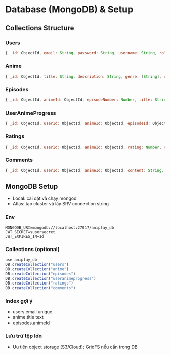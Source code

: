 # Database (MongoDB) & Setup

## Collections Structure

### Users
```javascript
{ _id: ObjectId, email: String, password: String, username: String, role: String, createdAt: Date, updatedAt: Date }
```

### Anime
```javascript
{ _id: ObjectId, title: String, description: String, genre: [String], releaseDate: Date, status: String, rating: Number, posterUrl: String, trailerUrl: String, episodes: [ObjectId], createdAt: Date, updatedAt: Date }
```

### Episodes
```javascript
{ _id: ObjectId, animeId: ObjectId, episodeNumber: Number, title: String, description: String, videoUrl: String, duration: Number, releaseDate: Date, createdAt: Date, updatedAt: Date }
```

### UserAnimeProgress
```javascript
{ _id: ObjectId, userId: ObjectId, animeId: ObjectId, episodeId: ObjectId, watchedAt: Date, progressPercentage: Number, createdAt: Date, updatedAt: Date }
```

### Ratings
```javascript
{ _id: ObjectId, userId: ObjectId, animeId: ObjectId, rating: Number, createdAt: Date, updatedAt: Date }
```

### Comments
```javascript
{ _id: ObjectId, userId: ObjectId, animeId: ObjectId, content: String, createdAt: Date, updatedAt: Date }
```

## MongoDB Setup
- Local: cài đặt và chạy mongod
- Atlas: tạo cluster và lấy SRV connection string

### Env
```env
MONGODB_URI=mongodb://localhost:27017/aniplay_db
JWT_SECRET=supersecret
JWT_EXPIRES_IN=1d
```

### Collections (optional)
```javascript
use aniplay_db
DB.createCollection("users")
DB.createCollection("anime")
DB.createCollection("episodes")
DB.createCollection("useranimeprogress")
DB.createCollection("ratings")
DB.createCollection("comments")
```

### Index gợi ý
- users.email unique
- anime.title text
- episodes.animeId

### Lưu trữ tệp lớn
- Ưu tiên object storage (S3/Cloud); GridFS nếu cần trong DB
